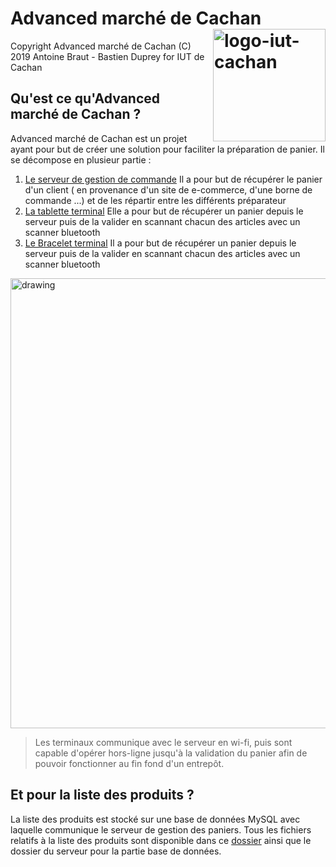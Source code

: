 # Advanced marché de Cachan <img src="http://www.iut-cachan.u-psud.fr/skins/newcachan/resources/img/xLogo-UPSud-Saclay_horizontal_IUT-CACHAN.jpg.pagespeed.ic.cqHiSmvYr4.jpg" alt="logo-iut-cachan" width="180" align="right" />

Copyright Advanced marché de Cachan (C) 2019 Antoine Braut - Bastien Duprey for IUT de Cachan 

## Qu'est ce qu'Advanced marché de Cachan ? ##

Advanced marché de Cachan est un projet ayant pour but de créer une solution pour faciliter la préparation de panier. Il se décompose en plusieur partie :

1. [Le serveur de gestion de commande](https://github.com/Brautantoine/projet_du_chemar/tree/master/serveur/commandServeur)
	Il a pour but de récupérer le panier d'un client ( en provenance d'un site de e-commerce, d'une borne de commande ...) et de les répartir entre les différents préparateur
2. [La tablette terminal](https://github.com/Brautantoine/projet_du_chemar/tree/master/Tablette)
	Elle a pour but de récupérer un panier depuis le serveur puis de la valider en scannant chacun des articles avec un scanner bluetooth
3. [Le Bracelet terminal](https://github.com/Brautantoine/projet_du_chemar/tree/master/Bracelet/)
	Il a pour but de récupérer un panier depuis le serveur puis de la valider en scannant chacun des articles avec un scanner bluetooth

<img src="https://github.com/Brautantoine/projet_du_chemar/blob/master/gestionDeProjet/Schema/Synoptique/SynoptiqueV1.png"  alt="drawing" width="720"/>

>Les terminaux communique avec le serveur en wi-fi, puis sont capable d'opérer hors-ligne jusqu'à la validation du panier afin de pouvoir fonctionner au fin fond d'un entrepôt.

## Et pour la liste des produits ? ##

La liste des produits est stocké sur une base de données MySQL avec laquelle communique le serveur de gestion des paniers. Tous les fichiers relatifs à la liste des produits sont disponible dans ce [dossier](https://github.com/Brautantoine/projet_du_chemar/tree/master/productTable) ainsi que le dossier du serveur pour la partie base de données.

